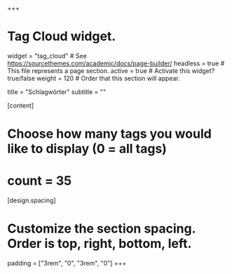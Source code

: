 +++
# Tag Cloud widget.
widget = "tag_cloud"  # See https://sourcethemes.com/academic/docs/page-builder/
headless = true  # This file represents a page section.
active = true  # Activate this widget? true/false
weight = 120  # Order that this section will appear.

title = "Schlagwörter"
subtitle = ""

[content]
  # Choose how many tags you would like to display (0 = all tags)
#  count = 35

[design.spacing]
  # Customize the section spacing. Order is top, right, bottom, left.
  padding = ["3rem", "0", "3rem", "0"]
+++
